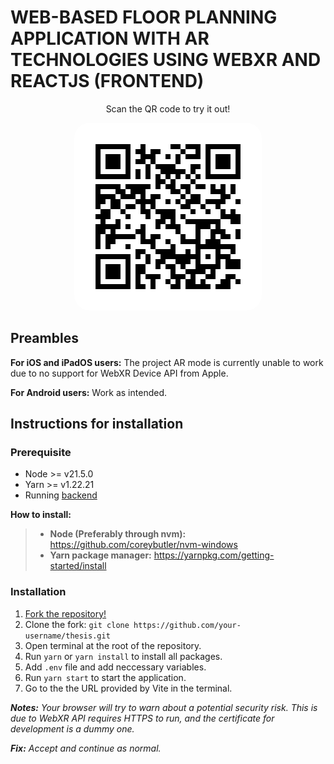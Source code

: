 # WEB-BASED FLOOR PLANNING APPLICATION WITH AR TECHNOLOGIES USING WEBXR AND REACTJS (FRONTEND)

<div align="center">
    <p>Scan the QR code to try it out!</p>
    <a href="https://thesis-ruby.vercel.app/">
        <img src="./public/qr.png" style="height:150;border-radius:24px" alt="https://thesis-ruby.vercel.app/" title="https://thesis-ruby.vercel.app/"/>
    </a>
</div>

## Preambles

**For iOS and iPadOS users:** The project AR mode is currently unable to work due to no support for WebXR Device API from Apple.

**For Android users:** Work as intended.

## Instructions for installation

### Prerequisite
- Node >= v21.5.0
- Yarn >= v1.22.21
- Running [backend](https://github.com/luongphucdien/thesis-api)

**How to install:**
> - **Node (Preferably through nvm):** https://github.com/coreybutler/nvm-windows
> - **Yarn package manager:** https://yarnpkg.com/getting-started/install

### Installation

1. [Fork the repository!](https://github.com/luongphucdien/thesis/fork)
2. Clone the fork: `git clone https://github.com/your-username/thesis.git`
3. Open terminal at the root of the repository.
4. Run `yarn` or `yarn install` to install all packages.
5. Add `.env` file and add neccessary variables.
5. Run `yarn start` to start the application.
6. Go to the the URL provided by Vite in the terminal.

***Notes:*** *Your browser will try to warn about a potential security risk. This is due to WebXR API requires HTTPS to run, and the certificate for development is a dummy one.*

***Fix:*** *Accept and continue as normal.*